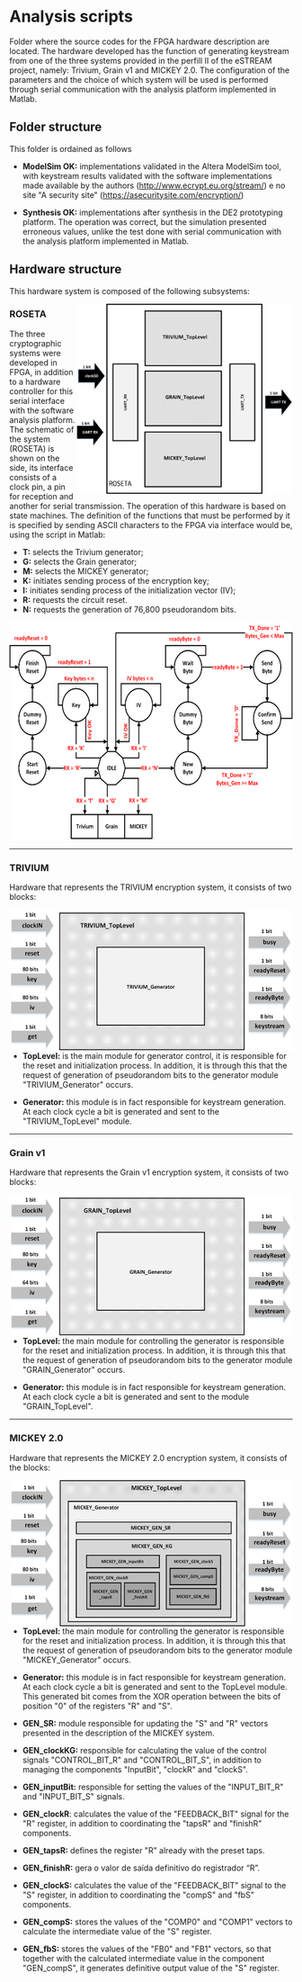 # Analysis scripts

Folder where the source codes for the FPGA hardware description are located. The hardware developed has the function of generating keystream from one of the three systems provided in the perfill II of the eSTREAM project, namely: Trivium, Grain v1 and MICKEY 2.0.
The configuration of the parameters and the choice of which system will be used is performed through serial communication with the analysis platform implemented in Matlab.

## Folder structure

This folder is ordained as follows

* **ModelSim OK:** implementations validated in the Altera ModelSim tool, with keystream results validated with the software implementations made available by the authors (http://www.ecrypt.eu.org/stream/) e no site "A security site" (https://asecuritysite.com/encryption/)

* **Synthesis OK:** implementations after synthesis in the DE2 prototyping platform. The operation was correct, but the simulation presented erroneous values, unlike the test done with serial communication with the analysis platform implemented in Matlab.

## Hardware structure

This hardware system is composed of the following subsystems:

<img  align="right" width="385" height="338" title="ROSETA Hardware Schema." src="./img/rosetaHW.png">

### **ROSETA** 

The three cryptographic systems were developed in FPGA, in addition to a hardware controller for this serial interface with the software analysis platform. The schematic of the system (ROSETA) is shown on the side, its interface consists of a clock pin, a pin for reception and another for serial transmission. The operation of this hardware is based on state machines. The definition of the functions that must be performed by it is specified by sending ASCII characters to the FPGA via interface would be, using the script in Matlab:

  - **T:** selects the Trivium generator;
  - **G:** selects the Grain generator;
  - **M:** selects the MICKEY generator;
  - **K:** initiates  sending process of the encryption key;
  - **I:** initiates sending process of the initialization vector (IV);
  - **R:** requests the circuit reset.
  - **N:** requests the generation of 76,800 pseudorandom bits.

<p align="center">
  <img width="610" height="386" title="ROSETA Finite State Machine." src="./img/fsmRoseta.png">
</p>

---

### **TRIVIUM** 

Hardware that represents the TRIVIUM encryption system, it consists of two blocks: 

<img  align="right" width="520" height="252" title="ROSETA Hardware Schema." src="./img/TRIVIUM.png">

- **TopLevel:** is the main module for generator control, it is responsible for the reset and initialization process. In addition, it is through this that the request of generation of pseudorandom bits to the generator module "TRIVIUM_Generator" occurs.

- **Generator:** this module is in fact responsible for keystream generation. At each clock cycle a bit is generated and sent to the "TRIVIUM_TopLevel" module.
  
---
  
### **Grain v1** 
 
Hardware that represents the Grain v1 encryption system, it consists of two blocks: 

<img  align="right" width="520" height="252" title="ROSETA Hardware Schema." src="./img/GRAIN.png">

- **TopLevel:** the main module for controlling the generator is responsible for the reset and initialization process. In addition, it is through this that the request of generation of pseudorandom bits to the generator module "GRAIN_Generator" occurs.

- **Generator:** this module is in fact responsible for keystream generation. At each clock cycle a bit is generated and sent to the module "GRAIN_TopLevel".
  
---

### **MICKEY 2.0** 
 
Hardware that represents the MICKEY 2.0 encryption system, it consists of the blocks:

<img  align="right" width="521" height="260" title="ROSETA Hardware Schema." src="./img/MICKEY.png">

- **TopLevel:** the main module for controlling the generator is responsible for the reset and initialization process. In addition, it is through this that the request of generation of pseudorandom bits to the generator module "MICKEY_Generator" occurs.

- **Generator:** this module is in fact responsible for keystream generation. At each clock cycle a bit is generated and sent to the TopLevel module. This generated bit comes from the XOR operation between the bits of position "0" of the registers "R" and "S".

- **GEN_SR:** module responsible for updating the "S" and "R" vectors presented in the description of the MICKEY system.

- **GEN_clockKG:** responsible for calculating the value of the control signals "CONTROL_BIT_R" and "CONTROL_BIT_S", in addition to managing the components "InputBit", "clockR" and "clockS".

- **GEN_inputBit:** responsible for setting the values of the "INPUT_BIT_R" and "INPUT_BIT_S" signals.

- **GEN_clockR**: calculates the value of the "FEEDBACK_BIT" signal for the "R" register, in addition to coordinating the "tapsR" and "finishR" components.

- **GEN_tapsR:** defines the register "R" already with the preset taps.

- **GEN_finishR:** gera o valor de saída definitivo do registrador “R”.

- **GEN_clockS:** calculates the value of the "FEEDBACK_BIT" signal to the "S" register, in addition to coordinating the "compS" and "fbS" components.

- **GEN_compS:** stores the values of the "COMP0" and "COMP1" vectors to calculate the intermediate value of the "S" register.

- **GEN_fbS:** stores the values of the "FB0" and "FB1" vectors, so that together with the calculated intermediate value in the component "GEN_compS", it generates definitive output value of the "S" register.
